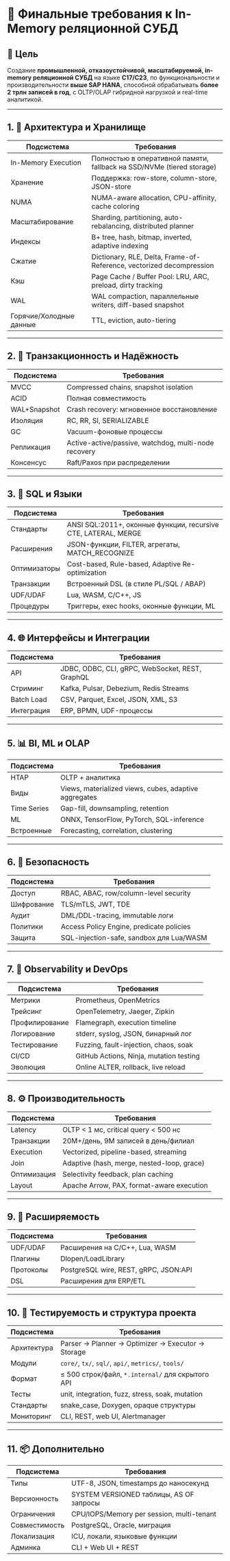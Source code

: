 # 📘 Финальные требования к In-Memory реляционной СУБД

## 🎯 Цель

Создание **промышленной, отказоустойчивой, масштабируемой, in-memory реляционной СУБД** на языке **C17/C23**, по функциональности и производительности **выше SAP HANA**, способной обрабатывать **более 2 трлн записей в год**, с OLTP/OLAP гибридной нагрузкой и real-time аналитикой.

---

## 1. 🧱 Архитектура и Хранилище

| Подсистема              | Требования                                                            |
| ----------------------- | --------------------------------------------------------------------- |
| In-Memory Execution     | Полностью в оперативной памяти, fallback на SSD/NVMe (tiered storage) |
| Хранение                | Поддержка: row-store, column-store, JSON-store                        |
| NUMA                    | NUMA-aware allocation, CPU-affinity, cache coloring                   |
| Масштабирование         | Sharding, partitioning, auto-rebalancing, distributed planner         |
| Индексы                 | B+ tree, hash, bitmap, inverted, adaptive indexing                    |
| Сжатие                  | Dictionary, RLE, Delta, Frame-of-Reference, vectorized decompression  |
| Кэш                     | Page Cache / Buffer Pool: LRU, ARC, preload, dirty tracking           |
| WAL                     | WAL compaction, параллельные writers, diff-based snapshot             |
| Горячие/Холодные данные | TTL, eviction, auto-tiering                                           |

---

## 2. 🔁 Транзакционность и Надёжность

| Подсистема   | Требования                                           |
| ------------ | ---------------------------------------------------- |
| MVCC         | Compressed chains, snapshot isolation                |
| ACID         | Полная совместимость                                 |
| WAL+Snapshot | Crash recovery: мгновенное восстановление            |
| Изоляция     | RC, RR, SI, SERIALIZABLE                             |
| GC           | Vacuum-фоновые процессы                              |
| Репликация   | Active-active/passive, watchdog, multi-node recovery |
| Консенсус    | Raft/Paxos при распределении                         |

---

## 3. 📐 SQL и Языки

| Подсистема   | Требования                                                     |
| ------------ | -------------------------------------------------------------- |
| Стандарты    | ANSI SQL:2011+, оконные функции, recursive CTE, LATERAL, MERGE |
| Расширения   | JSON-функции, FILTER, агрегаты, MATCH\_RECOGNIZE               |
| Оптимизаторы | Cost-based, Rule-based, Adaptive Re-optimization               |
| Транзакции   | Встроенный DSL (в стиле PL/SQL / ABAP)                         |
| UDF/UDAF     | Lua, WASM, C/C++, JS                                           |
| Процедуры    | Триггеры, exec hooks, оконные функции, ML                      |

---

## 4. 🌐 Интерфейсы и Интеграции

| Подсистема | Требования                                      |
| ---------- | ----------------------------------------------- |
| API        | JDBC, ODBC, CLI, gRPC, WebSocket, REST, GraphQL |
| Стриминг   | Kafka, Pulsar, Debezium, Redis Streams          |
| Batch Load | CSV, Parquet, Excel, JSON, XML, S3              |
| Интеграция | ERP, BPMN, UDF-процессы                         |

---

## 5. 📊 BI, ML и OLAP

| Подсистема  | Требования                                            |
| ----------- | ----------------------------------------------------- |
| HTAP        | OLTP + аналитика                                      |
| Виды        | Views, materialized views, cubes, adaptive aggregates |
| Time Series | Gap-fill, downsampling, retention                     |
| ML          | ONNX, TensorFlow, PyTorch, SQL-inference              |
| Встроенные  | Forecasting, correlation, clustering                  |

---

## 6. 🔐 Безопасность

| Подсистема | Требования                               |
| ---------- | ---------------------------------------- |
| Доступ     | RBAC, ABAC, row/column-level security    |
| Шифрование | TLS/mTLS, JWT, TDE                       |
| Аудит      | DML/DDL-tracing, immutable логи          |
| Политики   | Access Policy Engine, predicate policies |
| Защита     | SQL-injection-safe, sandbox для Lua/WASM |

---

## 7. 🔎 Observability и DevOps

| Подсистема     | Требования                              |
| -------------- | --------------------------------------- |
| Метрики        | Prometheus, OpenMetrics                 |
| Трейсинг       | OpenTelemetry, Jaeger, Zipkin           |
| Профилирование | Flamegraph, execution timeline          |
| Логирование    | stderr, syslog, JSON, бинарный лог      |
| Тестирование   | Fuzzing, fault-injection, chaos, soak   |
| CI/CD          | GitHub Actions, Ninja, mutation testing |
| Эволюция       | Online ALTER, rollback, live reload     |

---

## 8. ⚙️ Производительность

| Подсистема  | Требования                                 |
| ----------- | ------------------------------------------ |
| Latency     | OLTP < 1 мс, critical query < 500 нс       |
| Транзакции  | 20M+/день, 9M записей в день/филиал        |
| Execution   | Vectorized, pipeline-based, streaming      |
| Join        | Adaptive (hash, merge, nested-loop, grace) |
| Оптимизация | Selectivity feedback, plan caching         |
| Layout      | Apache Arrow, PAX, format-aware execution  |

---

## 9. 🧩 Расширяемость

| Подсистема | Требования                             |
| ---------- | -------------------------------------- |
| UDF/UDAF   | Расширения на C/C++, Lua, WASM         |
| Плагины    | Dlopen/LoadLibrary                     |
| Протоколы  | PostgreSQL wire, REST, gRPC, JSON\:API |
| DSL        | Расширения для ERP/ETL                 |

---

## 10. 🧪 Тестируемость и структура проекта

| Подсистема  | Требования                                           |
| ----------- | ---------------------------------------------------- |
| Архитектура | Parser → Planner → Optimizer → Executor → Storage    |
| Модули      | `core/`, `tx/`, `sql/`, `api/`, `metrics/`, `tools/` |
| Формат      | ≤ 500 строк/файл, `*.internal/` для скрытого API     |
| Тесты       | unit, integration, fuzz, stress, soak, mutation      |
| Стандарты   | snake\_case, Doxygen, opaque структуры               |
| Мониторинг  | CLI, REST, web UI, Alertmanager                      |

---

## 11. 📦 Дополнительно

| Подсистема    | Требования                                |
| ------------- | ----------------------------------------- |
| Типы          | UTF-8, JSON, timestamps до наносекунд     |
| Версионность  | SYSTEM VERSIONED таблицы, AS OF запросы   |
| Ограничения   | CPU/IOPS/Memory per session, multi-tenant |
| Совместимость | PostgreSQL, Oracle, миграция              |
| Локализация   | ICU, локали, языковые функции             |
| Админка       | CLI + Web UI + REST                       |

